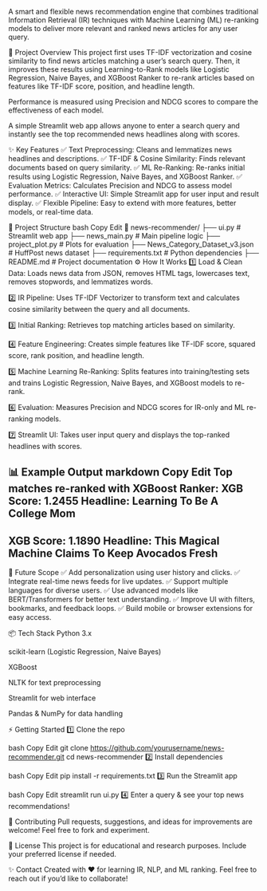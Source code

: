 A smart and flexible news recommendation engine that combines traditional Information Retrieval (IR) techniques with Machine Learning (ML) re-ranking models to deliver more relevant and ranked news articles for any user query.

🚀 Project Overview
This project first uses TF-IDF vectorization and cosine similarity to find news articles matching a user’s search query. Then, it improves these results using Learning-to-Rank models like Logistic Regression, Naive Bayes, and XGBoost Ranker to re-rank articles based on features like TF-IDF score, position, and headline length.

Performance is measured using Precision and NDCG scores to compare the effectiveness of each model.

A simple Streamlit web app allows anyone to enter a search query and instantly see the top recommended news headlines along with scores.

✨ Key Features
✅ Text Preprocessing: Cleans and lemmatizes news headlines and descriptions.
✅ TF-IDF & Cosine Similarity: Finds relevant documents based on query similarity.
✅ ML Re-Ranking: Re-ranks initial results using Logistic Regression, Naive Bayes, and XGBoost Ranker.
✅ Evaluation Metrics: Calculates Precision and NDCG to assess model performance.
✅ Interactive UI: Simple Streamlit app for user input and result display.
✅ Flexible Pipeline: Easy to extend with more features, better models, or real-time data.

📂 Project Structure
bash
Copy
Edit
📁 news-recommender/
 ├── ui.py              # Streamlit web app
 ├── news_main.py       # Main pipeline logic
 ├── project_plot.py    # Plots for evaluation
 ├── News_Category_Dataset_v3.json  # HuffPost news dataset
 ├── requirements.txt   # Python dependencies
 ├── README.md          # Project documentation
⚙️ How It Works
1️⃣ Load & Clean Data:
Loads news data from JSON, removes HTML tags, lowercases text, removes stopwords, and lemmatizes words.

2️⃣ IR Pipeline:
Uses TF-IDF Vectorizer to transform text and calculates cosine similarity between the query and all documents.

3️⃣ Initial Ranking:
Retrieves top matching articles based on similarity.

4️⃣ Feature Engineering:
Creates simple features like TF-IDF score, squared score, rank position, and headline length.

5️⃣ Machine Learning Re-Ranking:
Splits features into training/testing sets and trains Logistic Regression, Naive Bayes, and XGBoost models to re-rank.

6️⃣ Evaluation:
Measures Precision and NDCG scores for IR-only and ML re-ranking models.

7️⃣ Streamlit UI:
Takes user input query and displays the top-ranked headlines with scores.

📊 Example Output
markdown
Copy
Edit
Top matches re-ranked with XGBoost Ranker:
XGB Score: 1.2455
Headline: Learning To Be A College Mom
------------------------------------------------------------
XGB Score: 1.1890
Headline: This Magical Machine Claims To Keep Avocados Fresh
------------------------------------------------------------
🔬 Future Scope
✅ Add personalization using user history and clicks.
✅ Integrate real-time news feeds for live updates.
✅ Support multiple languages for diverse users.
✅ Use advanced models like BERT/Transformers for better text understanding.
✅ Improve UI with filters, bookmarks, and feedback loops.
✅ Build mobile or browser extensions for easy access.

📦 Tech Stack
Python 3.x

scikit-learn (Logistic Regression, Naive Bayes)

XGBoost

NLTK for text preprocessing

Streamlit for web interface

Pandas & NumPy for data handling

⚡ Getting Started
1️⃣ Clone the repo

bash
Copy
Edit
git clone https://github.com/yourusername/news-recommender.git
cd news-recommender
2️⃣ Install dependencies

bash
Copy
Edit
pip install -r requirements.txt
3️⃣ Run the Streamlit app

bash
Copy
Edit
streamlit run ui.py
4️⃣ Enter a query & see your top news recommendations!

🤝 Contributing
Pull requests, suggestions, and ideas for improvements are welcome! Feel free to fork and experiment.

📜 License
This project is for educational and research purposes.
Include your preferred license if needed.

✨ Contact
Created with ❤️ for learning IR, NLP, and ML ranking.
Feel free to reach out if you’d like to collaborate!


